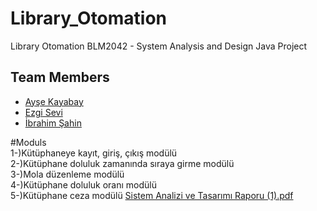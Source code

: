 # Library_Otomation
Library Otomation 
BLM2042 - System Analysis and Design Java Project

## Team Members 
* [Ayşe Kayabay](https://github.com/aysekayabay)
* [Ezgi Sevi](https://github.com/ecisev16)
* [İbrahim Şahin](https://github.com/balanceton)

#Moduls\
1-)Kütüphaneye kayıt, giriş, çıkış modülü\
2-)Kütüphane doluluk zamanında sıraya girme modülü\
3-)Mola düzenleme modülü\
4-)Kütüphane doluluk oranı modülü\
5-)Kütüphane ceza modülü
[Sistem Analizi ve Tasarımı Raporu (1).pdf](https://github.com/aysekayabay/library_otomation/files/12217988/Sistem.Analizi.ve.Tasarimi.Raporu.1.pdf)
